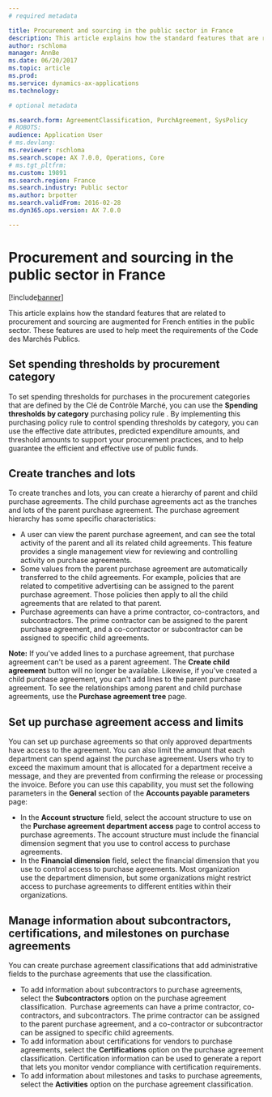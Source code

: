 ```yaml
---
# required metadata

title: Procurement and sourcing in the public sector in France
description: This article explains how the standard features that are related to procurement and sourcing are augmented for French entities in the public sector. These features are used to help meet the requirements of the Code des Marchés Publics. 
author: rschloma
manager: AnnBe
ms.date: 06/20/2017
ms.topic: article
ms.prod: 
ms.service: dynamics-ax-applications
ms.technology: 

# optional metadata

ms.search.form: AgreementClassification, PurchAgreement, SysPolicy
# ROBOTS: 
audience: Application User
# ms.devlang: 
ms.reviewer: rschloma
ms.search.scope: AX 7.0.0, Operations, Core
# ms.tgt_pltfrm: 
ms.custom: 19891
ms.search.region: France
ms.search.industry: Public sector
ms.author: brpotter
ms.search.validFrom: 2016-02-28
ms.dyn365.ops.version: AX 7.0.0

---
```


# Procurement and sourcing in the public sector in France

[!include[banner](../includes/banner.md)]


This article explains how the standard features that are related to procurement and sourcing are augmented for French entities in the public sector. These features are used to help meet the requirements of the Code des Marchés Publics. 

Set spending thresholds by procurement category
-----------------------------------------------

To set spending thresholds for purchases in the procurement categories that are defined by the Clé de Contrôle Marché, you can use the **Spending thresholds by category** purchasing policy rule . By implementing this purchasing policy rule to control spending thresholds by category, you can use the effective date attributes, predicted expenditure amounts, and threshold amounts to support your procurement practices, and to help guarantee the efficient and effective use of public funds.

## Create tranches and lots
To create tranches and lots, you can create a hierarchy of parent and child purchase agreements. The child purchase agreements act as the tranches and lots of the parent purchase agreement. The purchase agreement hierarchy has some specific characteristics:

-   A user can view the parent purchase agreement, and can see the total activity of the parent and all its related child agreements. This feature provides a single management view for reviewing and controlling activity on purchase agreements.
-   Some values from the parent purchase agreement are automatically transferred to the child agreements. For example, policies that are related to competitive advertising can be assigned to the parent purchase agreement. Those policies then apply to all the child agreements that are related to that parent.
-   Purchase agreements can have a prime contractor, co-contractors, and subcontractors. The prime contractor can be assigned to the parent purchase agreement, and a co-contractor or subcontractor can be assigned to specific child agreements.

**Note:** If you've added lines to a purchase agreement, that purchase agreement can't be used as a parent agreement. The **Create child agreement** button will no longer be available. Likewise, if you've created a child purchase agreement, you can't add lines to the parent purchase agreement. To see the relationships among parent and child purchase agreements, use the **Purchase agreement tree** page.

## Set up purchase agreement access and limits
You can set up purchase agreements so that only approved departments have access to the agreement. You can also limit the amount that each department can spend against the purchase agreement. Users who try to exceed the maximum amount that is allocated for a department receive a message, and they are prevented from confirming the release or processing the invoice. Before you can use this capability, you must set the following parameters in the **General** section of the **Accounts payable parameters** page:

-   In the **Account structure** field, select the account structure to use on the **Purchase agreement department access** page to control access to purchase agreements. The account structure must include the financial dimension segment that you use to control access to purchase agreements.
-   In the **Financial dimension** field, select the financial dimension that you use to control access to purchase agreements. Most organization use the department dimension, but some organizations might restrict access to purchase agreements to different entities within their organizations.

## Manage information about subcontractors, certifications, and milestones on purchase agreements
You can create purchase agreement classifications that add administrative fields to the purchase agreements that use the classification.

-   To add information about subcontractors to purchase agreements, select the **Subcontractors** option on the purchase agreement classification.  Purchase agreements can have a prime contractor, co-contractors, and subcontractors. The prime contractor can be assigned to the parent purchase agreement, and a co-contractor or subcontractor can be assigned to specific child agreements.
-   To add information about certifications for vendors to purchase agreements, select the **Certifications** option on the purchase agreement classification. Certification information can be used to generate a report that lets you monitor vendor compliance with certification requirements.
-   To add information about milestones and tasks to purchase agreements, select the **Activities** option on the purchase agreement classification.

 



